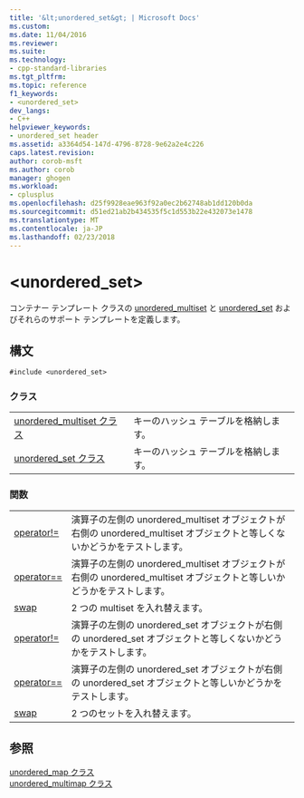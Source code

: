 ```yaml
---
title: '&lt;unordered_set&gt; | Microsoft Docs'
ms.custom: 
ms.date: 11/04/2016
ms.reviewer: 
ms.suite: 
ms.technology:
- cpp-standard-libraries
ms.tgt_pltfrm: 
ms.topic: reference
f1_keywords:
- <unordered_set>
dev_langs:
- C++
helpviewer_keywords:
- unordered_set header
ms.assetid: a3364d54-147d-4796-8728-9e62a2e4c226
caps.latest.revision: 
author: corob-msft
ms.author: corob
manager: ghogen
ms.workload:
- cplusplus
ms.openlocfilehash: d25f9928eae963f92a0ec2b62748ab1dd120b0da
ms.sourcegitcommit: d51ed21ab2b434535f5c1d553b22e432073e1478
ms.translationtype: MT
ms.contentlocale: ja-JP
ms.lasthandoff: 02/23/2018
---
```

# <a name="ltunorderedsetgt"></a>&lt;unordered_set&gt;
コンテナー テンプレート クラスの [unordered_multiset](../standard-library/unordered-multiset-class.md) と [unordered_set](../standard-library/unordered-set-class.md) およびそれらのサポート テンプレートを定義します。  
  
## <a name="syntax"></a>構文  
  
```  
#include <unordered_set>  
```  
  
### <a name="classes"></a>クラス  
  
|||  
|-|-|  
|[unordered_multiset クラス](../standard-library/unordered-multiset-class.md)|キーのハッシュ テーブルを格納します。|  
|[unordered_set クラス](../standard-library/unordered-set-class.md)|キーのハッシュ テーブルを格納します。|  
  
### <a name="functions"></a>関数  
  
|||  
|-|-|  
|[operator!=](../standard-library/unordered-set-operators.md#op_neq)|演算子の左側の unordered_multiset オブジェクトが右側の unordered_multiset オブジェクトと等しくないかどうかをテストします。|  
|[operator==](../standard-library/unordered-set-operators.md#op_eq_eq)|演算子の左側の unordered_multiset オブジェクトが右側の unordered_multiset オブジェクトと等しいかどうかをテストします。|  
|[swap](../standard-library/unordered-set-functions.md#swap_unordered_multiset)|2 つの multiset を入れ替えます。|  
|[operator!=](../standard-library/unordered-set-operators.md#op_neq)|演算子の左側の unordered_set オブジェクトが右側の unordered_set オブジェクトと等しくないかどうかをテストします。|  
|[operator==](../standard-library/unordered-set-operators.md#op_eq_eq)|演算子の左側の unordered_set オブジェクトが右側の unordered_set オブジェクトと等しいかどうかをテストします。|  
|[swap](../standard-library/unordered-set-functions.md#swap)|2 つのセットを入れ替えます。|  
  
## <a name="see-also"></a>参照  
 [unordered_map クラス](../standard-library/unordered-map-class.md)   
 [unordered_multimap クラス](../standard-library/unordered-multimap-class.md)
